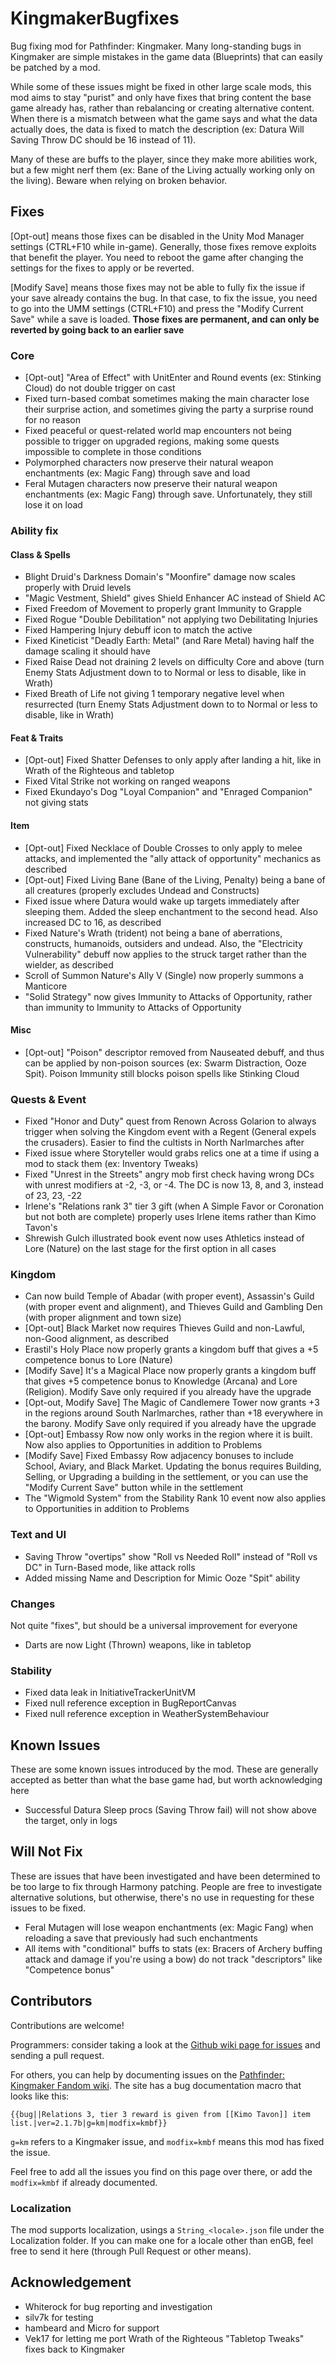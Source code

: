 
# KingmakerBugfixes

Bug fixing mod for Pathfinder: Kingmaker. Many long-standing bugs in Kingmaker are simple mistakes in the game data (Blueprints) that can easily be patched by a mod.

While some of these issues might be fixed in other large scale mods, this mod aims to stay "purist" and only have fixes that bring content the base game already has, rather than rebalancing or creating alternative content. When there is a mismatch between what the game says and what the data actually does, the data is fixed to match the description (ex: Datura Will Saving Throw DC should be 16 instead of 11).

Many of these are buffs to the player, since they make more abilities work, but a few might nerf them (ex: Bane of the Living actually working only on the living). Beware when relying on broken behavior.

## Fixes

[Opt-out] means those fixes can be disabled in the Unity Mod Manager settings (CTRL+F10 while in-game). Generally, those fixes remove exploits that benefit the player. You need to reboot the game after changing the settings for the fixes to apply or be reverted.

[Modify Save] means those fixes may not be able to fully fix the issue if your save already contains the bug. In that case, to fix the issue, you need to go into the UMM settings (CTRL+F10) and press the "Modify Current Save" while a save is loaded. **Those fixes are permanent, and can only be reverted by going back to an earlier save**

### Core
- [Opt-out] "Area of Effect" with UnitEnter and Round events (ex: Stinking Cloud) do not double trigger on cast
- Fixed turn-based combat sometimes making the main character lose their surprise action, and sometimes giving the party a surprise round for no reason
- Fixed peaceful or quest-related world map encounters not being possible to trigger on upgraded regions, making some quests impossible to complete in those conditions
- Polymorphed characters now preserve their natural weapon enchantments (ex: Magic Fang) through save and load
- Feral Mutagen characters now preserve their natural weapon enchantments (ex: Magic Fang) through save. Unfortunately, they still lose it on load

### Ability fix

#### Class & Spells

- Blight Druid's Darkness Domain's "Moonfire" damage now scales properly with Druid levels
- "Magic Vestment, Shield" gives Shield Enhancer AC instead of Shield AC
- Fixed Freedom of Movement to properly grant Immunity to Grapple
- Fixed Rogue "Double Debilitation" not applying two Debilitating Injuries
- Fixed Hampering Injury debuff icon to match the active
- Fixed Kineticist "Deadly Earth: Metal" (and Rare Metal) having half the damage scaling it should have
- Fixed Raise Dead not draining 2 levels on difficulty Core and above (turn Enemy Stats Adjustment down to to Normal or less to disable, like in Wrath)
- Fixed Breath of Life not giving 1 temporary negative level when resurrected (turn Enemy Stats Adjustment down to to Normal or less to disable, like in Wrath)

#### Feat & Traits

- [Opt-out] Fixed Shatter Defenses to only apply after landing a hit, like in Wrath of the Righteous and tabletop
- Fixed Vital Strike not working on ranged weapons
- Fixed Ekundayo's Dog "Loyal Companion" and "Enraged Companion" not giving stats

#### Item

- [Opt-out] Fixed Necklace of Double Crosses to only apply to melee attacks, and implemented the "ally attack of opportunity" mechanics as described
- [Opt-out] Fixed Living Bane (Bane of the Living, Penalty) being a bane of all creatures (properly excludes Undead and Constructs)
- Fixed issue where Datura would wake up targets immediately after sleeping them. Added the sleep enchantment to the second head. Also increased DC to 16, as described
- Fixed Nature's Wrath (trident) not being a bane of aberrations, constructs, humanoids, outsiders and undead. Also, the "Electricity Vulnerability" debuff now applies to the struck target rather than the wielder, as described
- Scroll of Summon Nature's Ally V (Single) now properly summons a Manticore
- "Solid Strategy" now gives Immunity to Attacks of Opportunity, rather than immunity to Immunity to Attacks of Opportunity

#### Misc

- [Opt-out] "Poison" descriptor removed from Nauseated debuff, and thus can be applied by non-poison sources (ex: Swarm Distraction, Ooze Spit). Poison Immunity still blocks poison spells like Stinking Cloud

### Quests & Event

- Fixed "Honor and Duty" quest from Renown Across Golarion to always trigger when solving the Kingdom event with a Regent (General expels the crusaders). Easier to find the cultists in North Narlmarches after
- Fixed issue where Storyteller would grabs relics one at a time if using a mod to stack them (ex: Inventory Tweaks)
- Fixed "Unrest in the Streets" angry mob first check having wrong DCs with unrest modifiers at -2, -3, or -4. The DC is now 13, 8, and 3, instead of 23, 23, -22
- Irlene's "Relations rank 3" tier 3 gift (when A Simple Favor or Coronation but not both are complete) properly uses Irlene items rather than Kimo Tavon's
- Shrewish Gulch illustrated book event now uses Athletics instead of Lore (Nature) on the last stage for the first option in all cases

### Kingdom

- Can now build Temple of Abadar (with proper event), Assassin's Guild (with proper event and alignment), and Thieves Guild and Gambling Den (with proper alignment and town size)
- [Opt-out] Black Market now requires Thieves Guild and non-Lawful, non-Good alignment, as described
- Erastil's Holy Place now properly grants a kingdom buff that gives a +5 competence bonus to Lore (Nature)
- [Modify Save] It's a Magical Place now properly grants a kingdom buff that gives +5 competence bonus to Knowledge (Arcana) and Lore (Religion). Modify Save only required if you already have the upgrade
- [Opt-out, Modify Save] The Magic of Candlemere Tower now grants +3 in the regions around South Narlmarches, rather than +18 everywhere in the barony. Modify Save only required if you already have the upgrade
- [Opt-out] Embassy Row now only works in the region where it is built. Now also applies to Opportunities in addition to Problems
- [Modify Save] Fixed Embassy Row adjacency bonuses to include School, Aviary, and Black Market. Updating the bonus requires Building, Selling, or Upgrading a building in the settlement, or you can use the "Modify Current Save" button while in the settlement
- The "Wigmold System" from the Stability Rank 10 event now also applies to Opportunities in addition to Problems 

### Text and UI

- Saving Throw "overtips" show "Roll vs Needed Roll" instead of "Roll vs DC" in Turn-Based mode, like attack rolls
- Added missing Name and Description for Mimic Ooze "Spit" ability

### Changes

Not quite "fixes", but should be a universal improvement for everyone

- Darts are now Light (Thrown) weapons, like in tabletop

### Stability

- Fixed data leak in InitiativeTrackerUnitVM
- Fixed null reference exception in BugReportCanvas
- Fixed null reference exception in WeatherSystemBehaviour

## Known Issues

These are some known issues introduced by the mod. These are generally accepted as better than what the base game had, but worth acknowledging here

- Successful Datura Sleep procs (Saving Throw fail) will not show above the target, only in logs

## Will Not Fix

These are issues that have been investigated and have been determined to be too large to fix through Harmony patching. People are free to investigate alternative solutions, but otherwise, there's no use in requesting for these issues to be fixed.

- Feral Mutagen will lose weapon enchantments (ex: Magic Fang) when reloading a save that previously had such enchantments
- All items with "conditional" buffs to stats (ex: Bracers of Archery buffing attack and damage if you're using a bow) do not track "descriptors" like "Competence bonus"

## Contributors

Contributions are welcome! 

Programmers: consider taking a look at the [Github wiki page for issues](https://www.github.com/KABoissonneault/KingmakerBugfixes/wiki/Issues-to-fix) and sending a pull request.

For others, you can help by documenting issues on the [Pathfinder: Kingmaker Fandom wiki](https://pathfinderkingmaker.fandom.com/). The site has a bug documentation macro that looks like this:

```
{{bug||Relations 3, tier 3 reward is given from [[Kimo Tavon]] item list.|ver=2.1.7b|g=km|modfix=kmbf}}
```

`g=km` refers to a Kingmaker issue, and `modfix=kmbf` means this mod has fixed the issue. 

Feel free to add all the issues you find on this page over there, or add the `modfix=kmbf` if already documented.

### Localization

The mod supports localization, usings a `String_<locale>.json` file under the Localization folder. If you can make one for a locale other than enGB, feel free to send it here (through Pull Request or other means).

## Acknowledgement

- Whiterock for bug reporting and investigation
- silv7k for testing
- hambeard and Micro for support
- Vek17 for letting me port Wrath of the Righteous "Tabletop Tweaks" fixes back to Kingmaker
